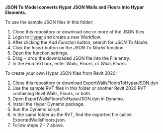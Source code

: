 **JSON To Model converts Hypar JSON Walls and Floors into Hypar Elements.**

To use the sample JSON files in this folder:

1) Clone this repository or download one or more of the JSON files.
2) Login to [Hypar](https://hypar.io) and create a new Workflow.
3) After clicking the *Add Function* button, search for *JSON To Model*.
4) Click the *Insert* button on the *JSON To Model* function.
5) Open the function settings.
6) Drag + drop the downloaded JSON file into the File entry.
7) In the *Find* text box, enter *Walls*, *Floors*, or *Walls,Floors*.

To create your own Hypar JSON files from Revit 2020:

1) Clone this repository or download ExportWallsFloorsToHyparJSON.dyn
2) Use the sample RVT files in this folder or another Revit 2020 RVT containing Revit Walls, Floors, or both.
3) Open ExportWallsFloorsToHyparJSON.dyn in Dynamo.
4) Install the Hypar Dynamo package.
5) Run the Dynamo script.
6) In the same folder as the RVT, find the exported file called ExportedWallsFloors.json.
7) Follow steps 2 - 7 above.
